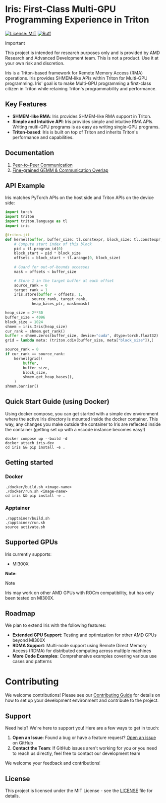 <!--
SPDX-License-Identifier: MIT
Copyright (c) 2025 Advanced Micro Devices, Inc. All rights reserved.
-->

# Iris: First-Class Multi-GPU Programming Experience in Triton

[![License: MIT](https://img.shields.io/badge/License-MIT-yellow.svg)](https://opensource.org/licenses/MIT) [![Ruff](https://img.shields.io/endpoint?url=https://raw.githubusercontent.com/astral-sh/ruff/main/assets/badge/v2.json)](https://github.com/ROCm/iris/blob/main/.github/workflows/lint.yml)

> [!IMPORTANT]  
> This project is intended for research purposes only and is provided by AMD Research and Advanced Development team.  This is not a product. Use it at your own risk and discretion.


Iris is a Triton-based framework for Remote Memory Access (RMA) operations. Iris provides SHMEM-like APIs within Triton for Multi-GPU programming. Iris' goal is to make Multi-GPU programming a first-class citizen in Triton while retaining Triton's programmability and performance.

## Key Features

- **SHMEM-like RMA**: Iris provides SHMEM-like RMA support in Triton.
- **Simple and Intuitive API**: Iris provides simple and intuitive RMA APIs. Writing multi-GPU programs is as easy as writing single-GPU programs.
- **Triton-based**: Iris is built on top of Triton and inherits Triton's performance and capabilities.

## Documentation

1. [Peer-to-Peer Communication](examples/README.md)
2. [Fine-grained GEMM & Communication Overlap](./docs/FINEGRAINED_OVERLAP.md)

## API Example

Iris matches PyTorch APIs on the host side and Triton APIs on the device side:
```python
import torch
import triton
import triton.language as tl
import iris

@triton.jit
def kernel(buffer, buffer_size: tl.constexpr, block_size: tl.constexpr, heap_bases_ptr):
    # Compute start index of this block
    pid = tl.program_id(0)
    block_start = pid * block_size
    offsets = block_start + tl.arange(0, block_size)
    
    # Guard for out-of-bounds accesses
    mask = offsets < buffer_size

    # Store 1 in the target buffer at each offset
    source_rank = 0
    target_rank = 1
    iris.store(buffer + offsets, 1,
            source_rank, target_rank,
            heap_bases_ptr, mask=mask)

heap_size = 2**30
buffer_size = 4096
block_size = 1024
shmem = iris.Iris(heap_size)
cur_rank = shmem.get_rank()
buffer = shmem.zeros(buffer_size, device="cuda", dtype=torch.float32)
grid = lambda meta: (triton.cdiv(buffer_size, meta["block_size"]),)

source_rank = 0
if cur_rank == source_rank:
    kernel[grid](
        buffer,
        buffer_size,
        block_size,
        shmem.get_heap_bases(),
    )
shmem.barrier() 
```

## Quick Start Guide (using Docker)

Using docker compose, you can get started with a simple dev environment where the active Iris directory is mounted inside the docker container. This way, any changes you make outside the container to Iris are reflected inside the container (getting set up with a vscode instance becomes easy!)

```shell
docker compose up --build -d
docker attach iris-dev
cd iris && pip install -e .
```

## Getting started

### Docker

```shell
./docker/build.sh <image-name>
./docker/run.sh <image-name>
cd iris && pip install -e .
```

### Apptainer
```shell
./apptainer/build.sh
./apptainer/run.sh
source activate.sh
```

## Supported GPUs

Iris currently supports:

- MI300X

**Note**: 
> [!NOTE]
> Iris may work on other AMD GPUs with ROCm compatibility, but has only been tested on MI300X.

## Roadmap

We plan to extend Iris with the following features:

- **Extended GPU Support**: Testing and optimization for other AMD GPUs beyond MI300X
- **RDMA Support**: Multi-node support using Remote Direct Memory Access (RDMA) for distributed computing across multiple machines
- **More Code Examples**: Comprehensive examples covering various use cases and patterns

# Contributing

We welcome contributions! Please see our [Contributing Guide](docs/CONTRIBUTING.md) for details on how to set up your development environment and contribute to the project.



## Support

Need help? We're here to support you! Here are a few ways to get in touch:

1. **Open an Issue**: Found a bug or have a feature request? [Open an issue](https://github.com/ROCm/iris/issues/new/choose) on GitHub
2. **Contact the Team**: If GitHub issues aren't working for you or you need to reach us directly, feel free to contact our development team

We welcome your feedback and contributions!

## License

This project is licensed under the MIT License - see the [LICENSE](LICENSE) file for details.
